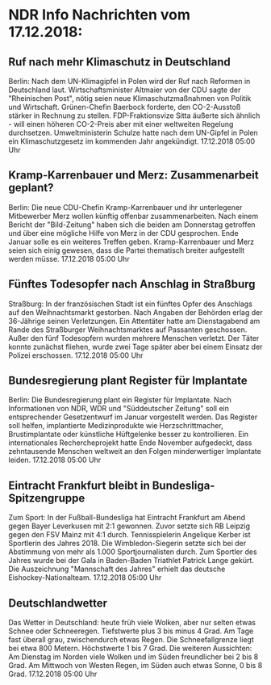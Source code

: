 # NDR Info Nachrichten vom 17.12.2018:


## Ruf nach mehr Klimaschutz in Deutschland
Berlin: Nach dem UN-Klimagipfel in Polen wird der Ruf nach Reformen in Deutschland laut. Wirtschaftsminister Altmaier von der CDU sagte der "Rheinischen Post", nötig seien neue Klimaschutzmaßnahmen von Politik und Wirtschaft. Grünen-Chefin Baerbock forderte, den CO-2-Ausstoß stärker in Rechnung zu stellen. FDP-Fraktionsvize Sitta äußerte sich ähnlich - will einen höheren CO-2-Preis aber mit einer weltweiten Regelung durchsetzen. Umweltministerin Schulze hatte nach dem UN-Gipfel in Polen ein Klimaschutzgesetz im kommenden Jahr angekündigt. 17.12.2018 05:00 Uhr 

## Kramp-Karrenbauer und Merz: Zusammenarbeit geplant?
Berlin:	Die neue CDU-Chefin Kramp-Karrenbauer und ihr unterlegener Mitbewerber Merz wollen künftig offenbar zusammenarbeiten. Nach einem Bericht der "Bild-Zeitung" haben sich die beiden am Donnerstag getroffen und über eine mögliche Hilfe von Merz in der CDU gesprochen. Ende Januar solle es ein weiteres Treffen geben. Kramp-Karrenbauer und Merz seien sich einig gewesen, dass die Partei thematisch breiter aufgestellt werden müsse. 17.12.2018 05:00 Uhr 

## Fünftes Todesopfer nach Anschlag in Straßburg
Straßburg: In der französischen Stadt ist ein fünftes Opfer des Anschlags auf den Weihnachtsmarkt gestorben. Nach Angaben der Behörden erlag der 36-Jährige seinen Verletzungen. Ein Attentäter hatte am Dienstagabend am Rande des Straßburger Weihnachtsmarktes auf Passanten geschossen. Außer den fünf Todesopfern wurden mehrere Menschen verletzt. Der Täter konnte zunächst fliehen, wurde zwei Tage später aber bei einem Einsatz der Polizei erschossen. 17.12.2018 05:00 Uhr 

## Bundesregierung plant Register für Implantate
Berlin: Die Bundesregierung plant ein Register für Implantate. Nach Informationen von NDR, WDR und "Süddeutscher Zeitung" soll ein entsprechender Gesetzentwurf im Januar vorgestellt werden. Das Register soll helfen, implantierte Medizinprodukte wie Herzschrittmacher, Brustimplantate oder künstliche Hüftgelenke besser zu kontrollieren. Ein internationales Rechercheprojekt hatte Ende November aufgedeckt, dass zehntausende Menschen weltweit an den Folgen minderwertiger Implantate leiden. 17.12.2018 05:00 Uhr 

## Eintracht Frankfurt bleibt in Bundesliga-Spitzengruppe
Zum Sport: In der Fußball-Bundesliga hat Eintracht Frankfurt am Abend gegen Bayer Leverkusen mit 2:1 gewonnen. Zuvor setzte sich RB Leipzig gegen den FSV Mainz mit 4:1 durch. Tennisspielerin Angelique Kerber ist Sportlerin des Jahres 2018. Die Wimbledon-Siegerin setzte sich bei der Abstimmung von mehr als 1.000 Sportjournalisten durch. Zum Sportler des Jahres wurde bei der Gala in Baden-Baden Triathlet Patrick Lange gekürt. Die Auszeichnung "Mannschaft des Jahres" erhielt das deutsche Eishockey-Nationalteam. 17.12.2018 05:00 Uhr 

## Deutschlandwetter
Das Wetter in Deutschland: heute früh viele Wolken, aber nur selten etwas Schnee oder Schneeregen. Tiefstwerte plus 3 bis minus 4 Grad. Am Tage fast überall grau, zwischendurch etwas Regen. Die Schneefallgrenze liegt bei etwa 800 Metern. Höchstwerte 1 bis 7 Grad. Die weiteren Aussichten: Am Dienstag im Norden viele Wolken und im Süden freundlicher bei 2 bis 8 Grad. Am Mittwoch von Westen Regen, im Süden auch etwas Sonne, 0 bis 8 Grad. 17.12.2018 05:00 Uhr 
